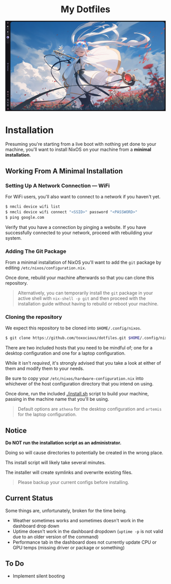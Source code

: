 <center>
<h1>My Dotfiles</h1>
<img src=".github/previews/Monitor_Preview_08-43-21.png" alt="Desktop Showcase" width="768">
</center>



# Installation
Presuming you're starting from a live boot with nothing yet done to your machine, you'll want to install NixOS on your machine from a **minimal installation**.

## Working From A Minimal Installation
### Setting Up A Network Connection &mdash; WiFi
For WiFi users, you'll also want to connect to a network if you haven't yet.
```sh
$ nmcli device wifi list
$ nmcli device wifi connect "<SSID>" password "<PASSWORD>"
$ ping google.com
```

Verify that you have a connection by pinging a website. If you have successfully connected to your network, proceed with rebuilding your system.

### Adding The Git Package
From a minimal installation of NixOS you'll want to add the `git` package by editing `/etc/nixos/configuration.nix`.

Once done, rebuild your machine afterwards so that you can clone this repository.

> Alternatively, you can temporarily install the `git` package in your active shell with `nix-shell -p git` and then proceed with the installation guide without having to rebuild or reboot your machine.

### Cloning the repository
We expect this repository to be cloned into `$HOME/.config/nixos`.

```sh
$ git clone https://github.com/toxocious/dotfiles.git $HOME/.config/nixos --branch NixOS
```


There are two included hosts that you need to be mindful of; one for a desktop configuration and one for a laptop configuration.

While it isn't *required*, it's strongly advised that you take a look at either of them and modify them to your needs.

Be sure to copy your `/etc/nixos/hardware-configuration.nix` into whichever of the host configuration directory that you intend on using.

Once done, run the included [./install.sh](./install.sh) script to build your machine, passing in the machine name that you'll be using.
> Default options are `athena` for the desktop configuration and `artemis` for the laptop configuration.



## Notice
**Do NOT run the installation script as an administrator.**

Doing so will cause directories to potentially be created in the wrong place.

Ths install script will likely take several minutes.

The installer will create symlinks and overwrite existing files.
> Please backup your current configs before installing.



## Current Status
Some things are, unfortunately, broken for the time being.

- Weather sometimes works and sometimes doesn't work in the dashboard drop down
- Uptime doesn't work in the dashboard dropdown (`uptime -p` is not valid due to an older version of the command)
- Performance tab in the dashboard does not currently update CPU or GPU temps (missing driver or package or something)



## To Do
- Implement silent booting
